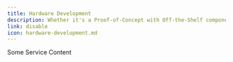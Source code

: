 ```yaml
---
title: Hardware Development
description: Whether it's a Proof-of-Concept with Off-the-Shelf components or custom electronics, we got you covered.
link: disable
icon: hardware-development.md
---
```


Some Service Content

